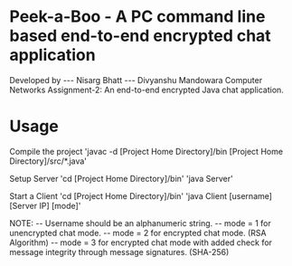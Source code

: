 # Peek-a-Boo - A PC command line based end-to-end encrypted chat application
Developed by --- Nisarg Bhatt --- Divyanshu Mandowara
Computer Networks Assignment-2: An end-to-end encrypted Java chat application.

# Usage
Compile the project
'javac -d [Project Home Directory]/bin [Project Home Directory]/src/*.java'

Setup Server
'cd [Project Home Directory]/bin'
'java Server'

Start a Client
'cd [Project Home Directory]/bin'
'java Client [username] [Server IP] [mode]'

NOTE:
	-- Username should be an alphanumeric string.
	-- mode = 1 for unencrypted chat mode.
	-- mode = 2 for encrypted chat mode. (RSA Algorithm)
	-- mode = 3 for encrypted chat mode with added check for message integrity through message signatures. (SHA-256)
